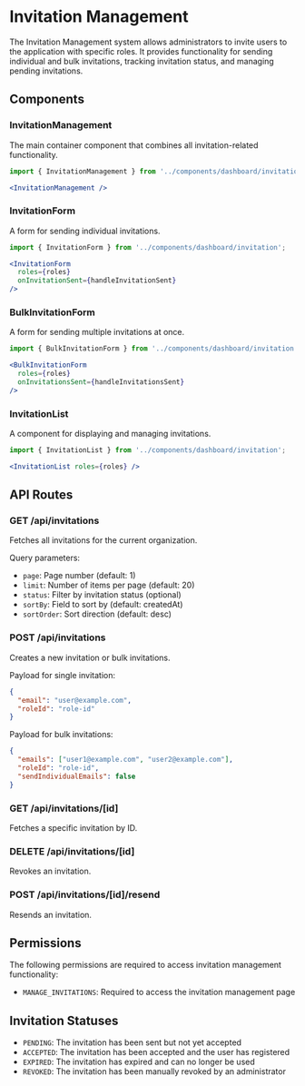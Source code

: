 # Invitation Management

The Invitation Management system allows administrators to invite users to the application with specific roles. It provides functionality for sending individual and bulk invitations, tracking invitation status, and managing pending invitations.

## Components

### InvitationManagement

The main container component that combines all invitation-related functionality.

```jsx
import { InvitationManagement } from '../components/dashboard/invitation';

<InvitationManagement />
```

### InvitationForm

A form for sending individual invitations.

```jsx
import { InvitationForm } from '../components/dashboard/invitation';

<InvitationForm 
  roles={roles} 
  onInvitationSent={handleInvitationSent} 
/>
```

### BulkInvitationForm

A form for sending multiple invitations at once.

```jsx
import { BulkInvitationForm } from '../components/dashboard/invitation';

<BulkInvitationForm 
  roles={roles} 
  onInvitationsSent={handleInvitationsSent} 
/>
```

### InvitationList

A component for displaying and managing invitations.

```jsx
import { InvitationList } from '../components/dashboard/invitation';

<InvitationList roles={roles} />
```

## API Routes

### GET /api/invitations

Fetches all invitations for the current organization.

Query parameters:
- `page`: Page number (default: 1)
- `limit`: Number of items per page (default: 20)
- `status`: Filter by invitation status (optional)
- `sortBy`: Field to sort by (default: createdAt)
- `sortOrder`: Sort direction (default: desc)

### POST /api/invitations

Creates a new invitation or bulk invitations.

Payload for single invitation:
```json
{
  "email": "user@example.com",
  "roleId": "role-id"
}
```

Payload for bulk invitations:
```json
{
  "emails": ["user1@example.com", "user2@example.com"],
  "roleId": "role-id",
  "sendIndividualEmails": false
}
```

### GET /api/invitations/[id]

Fetches a specific invitation by ID.

### DELETE /api/invitations/[id]

Revokes an invitation.

### POST /api/invitations/[id]/resend

Resends an invitation.

## Permissions

The following permissions are required to access invitation management functionality:

- `MANAGE_INVITATIONS`: Required to access the invitation management page

## Invitation Statuses

- `PENDING`: The invitation has been sent but not yet accepted
- `ACCEPTED`: The invitation has been accepted and the user has registered
- `EXPIRED`: The invitation has expired and can no longer be used
- `REVOKED`: The invitation has been manually revoked by an administrator